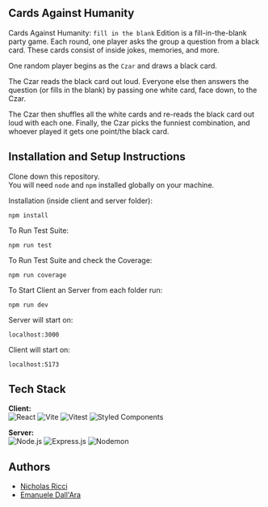 ## Cards Against Humanity



Cards Against Humanity: `fill in the blank` Edition is a fill-in-the-blank party game. Each
round, one player asks the group a question from a black card. These cards consist of inside jokes, memories, and more.

One random player begins as the `Czar` and draws a black card.

The Czar reads the black card out loud. Everyone else then answers the
question (or fills in the blank) by passing one white card, face down, to the Czar.

The Czar then shuffles all the white cards and re-reads the black card out loud
with each one. Finally, the Czar picks the funniest combination, and whoever
played it gets one point/the black card.




## Installation and Setup Instructions



Clone down this repository.\
You will need `node` and `npm` installed globally on your machine.  

Installation (inside client and server folder):

`npm install`  

To Run Test Suite:  

`npm run test`  

To Run Test Suite and check the Coverage:  

`npm run coverage`  

To Start Client an Server from each folder run:

`npm run dev`  

Server will start on:

`localhost:3000`  

Client will start on:

`localhost:5173`


## Tech Stack

**Client:** \
<span>
  <img alt="React" src="https://img.shields.io/badge/react-%2320232a.svg?style=for-the-badge&logo=react&logoColor=%2361DAFB">
</span>
<span>
  <img alt="Vite" src="https://img.shields.io/badge/vite-%23646CFF.svg?style=for-the-badge&logo=vite&logoColor=white">
</span>
<span>
  <img alt="Vitest" src="https://img.shields.io/badge/Vitest-6E9F18.svg?style=for-the-badge&logo=Vitest&logoColor=white">
</span>
<span>
  <img alt="Styled Components" src="https://img.shields.io/badge/styled--components-DB7093?style=for-the-badge&logo=styled-components&logoColor=white">
</span>

**Server:** \
<span>
  <img alt="Node.js" src="https://img.shields.io/badge/Node.js-339933.svg?style=for-the-badge&logo=nodedotjs&logoColor=white">
</span>
<span>
  <img alt="Express.js" src="https://img.shields.io/badge/express.js-%23404d59.svg?style=for-the-badge&logo=express&logoColor=%2361DAFB">
</span>
<span>
  <img alt="Nodemon" src="https://img.shields.io/badge/NODEMON-%23323330.svg?style=for-the-badge&logo=nodemon&logoColor=%BBDEAD">
</span>




## Authors

- [Nicholas Ricci](https://www.github.com/Piccio98)
- [Emanuele Dall'Ara](https://github.com/LeleDallas)

